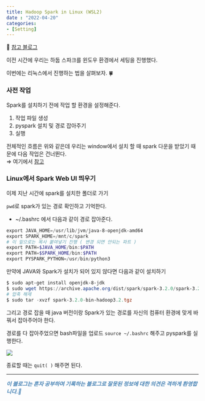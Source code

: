 ```yaml
---
title: Hadoop Spark in Linux (WSL2)
date : "2022-04-20"
categories:
- [Setting]
---
```



📎 [참고 블로그](https://dschloe.github.io/settings/spark_install_using_wsl/)  

이전 시간에 우리는 하둡 스파크를 윈도우 환경에서 세팅을 진행했다.  

이번에는 리눅스에서 진행하는 법을 살펴보자. 🍀  

  

### 사전 작업

Spark를 설치하기 전에 작업 할 환경을 설정해준다.  

  

1. 작업 파일 생성
2. pyspark 설치 및 경로 잡아주기
3. 실행

전체적인 흐름은 위와 같은데 우리는 window에서 설치 할 때 spark 다운을 받았기 때문에 다음 작업은 건너뛴다.  
⇒ 여기에서 [참고](https://zerobbang.github.io/2022/04/19/sparksetting/)

### Linux에서 Spark Web UI 띄우기

이제 지난 시간에 spark를 설치한 폴더로 가기

`pwd`로 spark가 있는 경로 확인하고 기억한다.  

- ~/.bashrc 에서 다음과 같이 경로 잡아준다.

```powershell
export JAVA_HOME=/usr/lib/jvm/java-8-openjdk-amd64
export SPARK_HOME=/mnt/c/spark
# 이 밑으로는 복사 붙여넣기 진행 ( 변경 되면 안되는 파트 )
export PATH=$JAVA_HOME/bin:$PATH
export PATH=$SPARK_HOME/bin:$PATH
export PYSPARK_PYTHON=/usr/bin/python3
```

만약에 JAVA와 Spark가 설치가 되어 있지 않다면 다음과 같이 설치하기

```powershell
$ sudo apt-get install openjdk-8-jdk
$ sudo wget https://archive.apache.org/dist/spark/spark-3.2.0/spark-3.2.0-bin-hadoop3.2.tgz
# 압축 해제
$ sudo tar -xvzf spark-3.2.0-bin-hadoop3.2.tgz
```

그리고 경로 잡을 때 java 버전이랑 Spark가 있는 경로를 자신의 컴퓨터 환경에 맞게 바꿔서 잡아주어야 한다.  

경로를 다 잡아주었으면 bash파일을 업로드 `source ~/.bashrc` 해주고 pyspark를 실행한다.  

![](/images/sparkwsl/Untitled.png)

종료할 때는 `quit( )` 해주면 된다.  

---
**_<span style="color:#4682B4;"> 이 블로그는 혼자 공부하며 기록하는 블로그로 잘못된 정보에 대한 의견은 격하게 환영합니다.🤩 </span>_**
